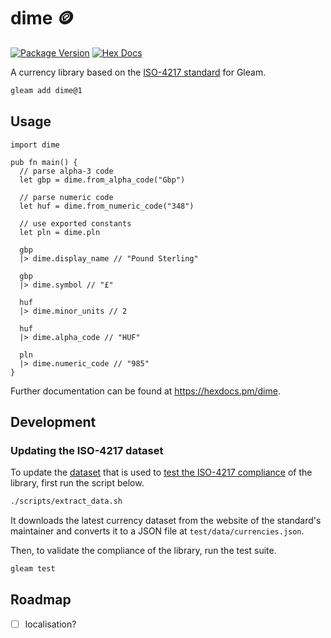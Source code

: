 # dime :coin:

[![Package Version](https://img.shields.io/hexpm/v/dime)](https://hex.pm/packages/dime)
[![Hex Docs](https://img.shields.io/badge/hex-docs-ffaff3)](https://hexdocs.pm/dime/)

A currency library based on the [ISO-4217 standard](https://en.wikipedia.org/wiki/ISO_4217) for Gleam.

```sh
gleam add dime@1
```

## Usage

```gleam
import dime

pub fn main() {
  // parse alpha-3 code
  let gbp = dime.from_alpha_code("Gbp")

  // parse numeric code
  let huf = dime.from_numeric_code("348")

  // use exported constants
  let pln = dime.pln

  gbp
  |> dime.display_name // "Pound Sterling"

  gbp
  |> dime.symbol // "£"

  huf
  |> dime.minor_units // 2

  huf
  |> dime.alpha_code // "HUF"

  pln
  |> dime.numeric_code // "985"
}
```

Further documentation can be found at <https://hexdocs.pm/dime>.

## Development

### Updating the ISO-4217 dataset

To update the [dataset](test/data/currencies.json) that is used to [test the ISO-4217 compliance](test/iso_4217_test.gleam#L32) of the library,
first run the script below.

```sh
./scripts/extract_data.sh
```

It downloads the latest currency dataset from the website of the standard's maintainer
and converts it to a JSON file at `test/data/currencies.json`.

Then, to validate the compliance of the library, run the test suite.

```sh
gleam test
```

## Roadmap

- [ ] localisation?
